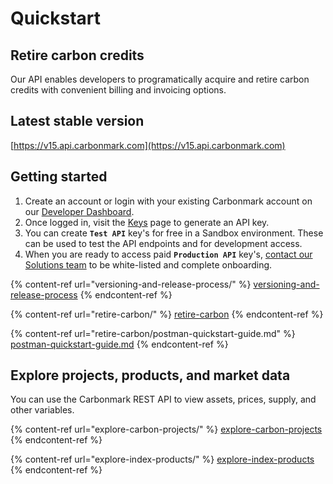 # Quickstart

## Retire carbon credits

Our API enables developers to programatically acquire and retire carbon credits with convenient billing and invoicing options.

## Latest stable version

[https://v15.api.carbonmark.com](https://v15.api.carbonmark.com)

## Getting started

1. Create an account or login with your existing Carbonmark account on our [Developer Dashboard](https://developers.carbonmark.com/login).
2. Once logged in, visit the [Keys](https://developers.carbonmark.com/dashboard/keys) page to generate an API key.
3. You can create **`Test API`** key's for free in a Sandbox environment. These can be used to test the API endpoints and for development access.
4. When you are ready to access paid **`Production API`** key's, [contact our Solutions team](https://share-eu1.hsforms.com/1RWJWvyrHT1C_an4cZOHH3gfhhlr) to be white-listed and complete onboarding.

{% content-ref url="versioning-and-release-process/" %}
[versioning-and-release-process](versioning-and-release-process/)
{% endcontent-ref %}

{% content-ref url="retire-carbon/" %}
[retire-carbon](retire-carbon/)
{% endcontent-ref %}

{% content-ref url="retire-carbon/postman-quickstart-guide.md" %}
[postman-quickstart-guide.md](retire-carbon/postman-quickstart-guide.md)
{% endcontent-ref %}

## Explore projects, products, and market data

You can use the Carbonmark REST API to view assets, prices, supply, and other variables.

{% content-ref url="explore-carbon-projects/" %}
[explore-carbon-projects](explore-carbon-projects/)
{% endcontent-ref %}

{% content-ref url="explore-index-products/" %}
[explore-index-products](explore-index-products/)
{% endcontent-ref %}
